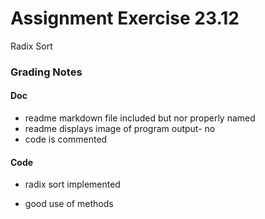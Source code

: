 # Assignment Exercise 23.12


Radix Sort					


### Grading Notes

#### Doc
- readme markdown file included but nor properly named
- readme displays image of program output- no
- code is commented

#### Code
- radix sort implemented

- good use of methods

